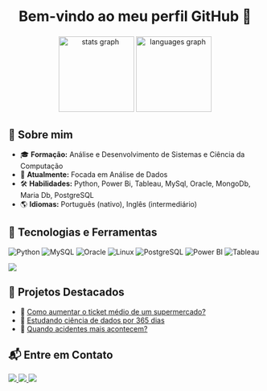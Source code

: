 
<h1 align="center">Bem-vindo ao meu perfil GitHub 👋</h1>

###

<div align="center">
  <img src="https://github-readme-stats.vercel.app/api?username=EduardaSantosDiniz&hide_title=false&hide_rank=false&show_icons=true&include_all_commits=true&count_private=true&disable_animations=false&theme=dracula&locale=en&hide_border=false" height="150" alt="stats graph"  />
  <img src="https://github-readme-stats.vercel.app/api/top-langs?username=EduardaSantosDiniz&locale=en&hide_title=false&layout=compact&card_width=320&langs_count=5&theme=dracula&hide_border=false" height="150" alt="languages graph" /> 

</div>

###



## 📌 Sobre mim
- 🎓 **Formação:** Análise e Desenvolvimento de Sistemas e Ciência da Computação
- 💼 **Atualmente:** Focada em Análise de Dados
- 🛠 **Habilidades:** Python, Power Bi, Tableau, MySql, Oracle, MongoDb, Maria Db, PostgreSQL
- 🌎 **Idiomas:** Português (nativo), Inglês (intermediário)

## 🚀 Tecnologias e Ferramentas
![Python](https://img.shields.io/badge/Python-3776AB?style=for-the-badge&logo=python&logoColor=white)
![MySQL](https://img.shields.io/badge/MySQL-4479A1?style=for-the-badge&logo=mysql&logoColor=white)
![Oracle](https://img.shields.io/badge/Oracle-F80000?style=for-the-badge&logo=oracle&logoColor=white)
![Linux](https://img.shields.io/badge/Linux-FCC624?style=for-the-badge&logo=linux&logoColor=black)
![PostgreSQL](https://img.shields.io/badge/PostgreSQL-316192?style=for-the-badge&logo=postgresql&logoColor=white)
![Power BI](https://img.shields.io/badge/Power%20BI-F2C811?style=for-the-badge&logo=power-bi&logoColor=black)
![Tableau](https://img.shields.io/badge/Tableau-E97627?style=for-the-badge&logo=tableau&logoColor=white)


  ![](http://github-profile-summary-cards.vercel.app/api/cards/profile-details?username=EduardaSantosDiniz&theme=great_gatsby)

## 📂 Projetos Destacados
- 🔹 [Como aumentar o ticket médio de um supermercado?](https://github.com/EduardaSantosDiniz/Vendas_supermecado)
- 🔹 [Estudando ciência de dados por 365 dias](https://medium.com/@eduardafaculdade0306/100-dias-aprendendo-ci%C3%AAncia-de-dados-8ce8c6934f53)
- 🔹 [Quando acidentes mais acontecem?](https://github.com/EduardaSantosDiniz/Quando-Acidente-Mais-Acontecem)

## 📬 Entre em Contato  

<p align="left">
  <a href="https://www.linkedin.com/in/eduarda-diniz-24a275272/" target="_blank">
    <img src="https://img.shields.io/badge/LinkedIn-0A66C2?style=for-the-badge&logo=linkedin&logoColor=white">
  </a>
  <a href="mailto:eduardafaculdade0306@gmail.com" target="_blank">
    <img src="https://img.shields.io/badge/Email-D14836?style=for-the-badge&logo=gmail&logoColor=white">
  </a>
  <a href="https://www.instagram.com/eduardadiniz_s/" target="_blank">
    <img src="https://img.shields.io/badge/Instagram-E4405F?style=for-the-badge&logo=instagram&logoColor=white">
  </a>
</p>

###
<br clear="both">



